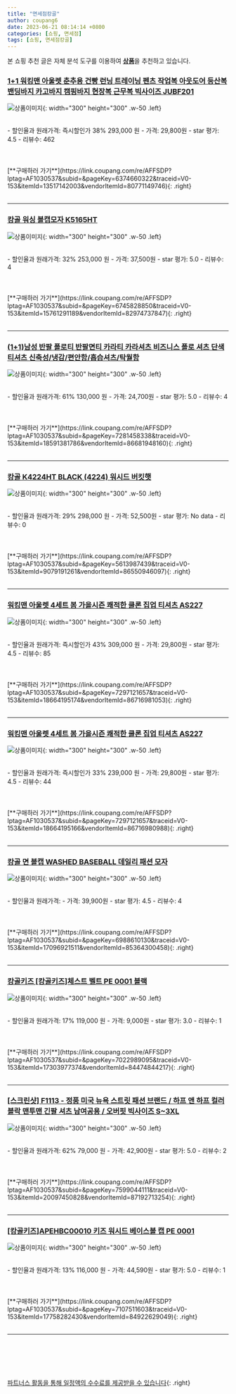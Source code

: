 ```yaml
---
title: "면세점캉골"
author: coupang6
date: 2023-06-21 08:14:14 +0800
categories: [쇼핑, 면세점]
tags: [쇼핑, 면세점캉골]
---
```


본 쇼핑 추천 글은 자체 분석 도구를 이용하여 [**상품**](https://link.coupang.com/a/bao1ui)을 추천하고 있습니다.

### [1+1 워킹맨 아울렛 춘추용 건빵 런닝 트레이닝 펜츠 작업복 아웃도어 등산복 밴딩바지 카고바지 캠핑바지 현장복 근무복 빅사이즈 JUBF201](https://link.coupang.com/re/AFFSDP?lptag=AF1030537&subid=&pageKey=6374660322&traceid=V0-153&itemId=13517142003&vendorItemId=80771149746)

![상품이미지](https://thumbnail8.coupangcdn.com/thumbnails/remote/230x230ex/image/vendor_inventory/75ab/e40feb6ca1a1cab8cb214d4e4d438bd1afdea31ba08cbf20558bb9aa5623.jpg){: width="300" height="300" .w-50 .left}


<br>
- 할인율과 원래가격: 즉시할인가 38%  293,000   원
- 가격: 29,800원
- star 평가: 4.5
- 리뷰수: 462
<br>
<br>
<br>
<br>
[**구매하러 가기**](https://link.coupang.com/re/AFFSDP?lptag=AF1030537&subid=&pageKey=6374660322&traceid=V0-153&itemId=13517142003&vendorItemId=80771149746){: .right}
<br>
<br>

---

### [캉골 워싱 볼캡모자 K5165HT](https://link.coupang.com/re/AFFSDP?lptag=AF1030537&subid=&pageKey=6745828850&traceid=V0-153&itemId=15761291189&vendorItemId=82974737847)

![상품이미지](https://thumbnail7.coupangcdn.com/thumbnails/remote/230x230ex/image/vendor_inventory/2560/f9cd5ab1268f21c91ce7cfec089b77c73de9b899731c57a5e5a3d20fab82.jpg){: width="300" height="300" .w-50 .left}


<br>
- 할인율과 원래가격: 32%  253,000   원
- 가격: 37,500원
- star 평가: 5.0
- 리뷰수: 4
<br>
<br>
<br>
<br>
[**구매하러 가기**](https://link.coupang.com/re/AFFSDP?lptag=AF1030537&subid=&pageKey=6745828850&traceid=V0-153&itemId=15761291189&vendorItemId=82974737847){: .right}
<br>
<br>

---

### [(1+1)남성 반팔 폴로티 반팔면티 카라티 카라셔츠 비즈니스 폴로 셔츠 단색 티셔츠 신축성/냉감/편안함/흡습셔츠/탁월함](https://link.coupang.com/re/AFFSDP?lptag=AF1030537&subid=&pageKey=7281458338&traceid=V0-153&itemId=18591381786&vendorItemId=86681948160)

![상품이미지](https://thumbnail7.coupangcdn.com/thumbnails/remote/230x230ex/image/vendor_inventory/6b8e/ebcf593af3c5a44d79ae1c592702d5fe9f8a84efeff51a433282a68685bd.jpeg){: width="300" height="300" .w-50 .left}


<br>
- 할인율과 원래가격: 61%  130,000   원
- 가격: 24,700원
- star 평가: 5.0
- 리뷰수: 4
<br>
<br>
<br>
<br>
[**구매하러 가기**](https://link.coupang.com/re/AFFSDP?lptag=AF1030537&subid=&pageKey=7281458338&traceid=V0-153&itemId=18591381786&vendorItemId=86681948160){: .right}
<br>
<br>

---

### [캉골 K4224HT BLACK (4224) 워시드 버킷햇](https://link.coupang.com/re/AFFSDP?lptag=AF1030537&subid=&pageKey=5613987439&traceid=V0-153&itemId=9079191261&vendorItemId=86550946097)

![상품이미지](https://thumbnail8.coupangcdn.com/thumbnails/remote/230x230ex/image/vendor_inventory/72df/ef21dc42151635fcb626444fef31faefda9c2e44858cd08a5f5bf1dedb7d.jpg){: width="300" height="300" .w-50 .left}


<br>
- 할인율과 원래가격: 29%  298,000   원
- 가격: 52,500원
- star 평가: No data
- 리뷰수: 0
<br>
<br>
<br>
<br>
[**구매하러 가기**](https://link.coupang.com/re/AFFSDP?lptag=AF1030537&subid=&pageKey=5613987439&traceid=V0-153&itemId=9079191261&vendorItemId=86550946097){: .right}
<br>
<br>

---

### [워킹맨 아울렛 4세트 봄 가을시즌 쾌적한 쿨론 집업 티셔츠 AS227](https://link.coupang.com/re/AFFSDP?lptag=AF1030537&subid=&pageKey=7297121657&traceid=V0-153&itemId=18664195174&vendorItemId=86716981053)

![상품이미지](https://thumbnail9.coupangcdn.com/thumbnails/remote/230x230ex/image/vendor_inventory/63fe/78879f0df456e30f5fd2016e72d50c1a7b7fff0fdde7dba6318780e2fee1.jpg){: width="300" height="300" .w-50 .left}


<br>
- 할인율과 원래가격: 즉시할인가 43%  309,000   원
- 가격: 29,800원
- star 평가: 4.5
- 리뷰수: 85
<br>
<br>
<br>
<br>
[**구매하러 가기**](https://link.coupang.com/re/AFFSDP?lptag=AF1030537&subid=&pageKey=7297121657&traceid=V0-153&itemId=18664195174&vendorItemId=86716981053){: .right}
<br>
<br>

---

### [워킹맨 아울렛 4세트 봄 가을시즌 쾌적한 쿨론 집업 티셔츠 AS227](https://link.coupang.com/re/AFFSDP?lptag=AF1030537&subid=&pageKey=7297121657&traceid=V0-153&itemId=18664195166&vendorItemId=86716980988)

![상품이미지](https://thumbnail9.coupangcdn.com/thumbnails/remote/230x230ex/image/vendor_inventory/1973/7b6b3dc6b47ba855a87a2dc6e1b8ce8a35147783df2445bea04dba49f17f.jpg){: width="300" height="300" .w-50 .left}


<br>
- 할인율과 원래가격: 즉시할인가 33%  239,000   원
- 가격: 29,800원
- star 평가: 4.5
- 리뷰수: 44
<br>
<br>
<br>
<br>
[**구매하러 가기**](https://link.coupang.com/re/AFFSDP?lptag=AF1030537&subid=&pageKey=7297121657&traceid=V0-153&itemId=18664195166&vendorItemId=86716980988){: .right}
<br>
<br>

---

### [캉골 면 볼캡 WASHED BASEBALL 데일리 패션 모자](https://link.coupang.com/re/AFFSDP?lptag=AF1030537&subid=&pageKey=6988610130&traceid=V0-153&itemId=17096921511&vendorItemId=85364300458)

![상품이미지](https://thumbnail7.coupangcdn.com/thumbnails/remote/230x230ex/image/vendor_inventory/515a/b085aa7dd4ea69dd200baa42fa3cca8031d98b46e91b49ac9782d755b7e6.jpg){: width="300" height="300" .w-50 .left}


<br>
- 할인율과 원래가격: 
- 가격: 39,900원
- star 평가: 4.5
- 리뷰수: 4
<br>
<br>
<br>
<br>
[**구매하러 가기**](https://link.coupang.com/re/AFFSDP?lptag=AF1030537&subid=&pageKey=6988610130&traceid=V0-153&itemId=17096921511&vendorItemId=85364300458){: .right}
<br>
<br>

---

### [캉골키즈 [캉골키즈]체스트 벨트 PE 0001 블랙](https://link.coupang.com/re/AFFSDP?lptag=AF1030537&subid=&pageKey=7022989095&traceid=V0-153&itemId=17303977374&vendorItemId=84474844217)

![상품이미지](https://thumbnail8.coupangcdn.com/thumbnails/remote/230x230ex/image/vendor_inventory/294f/c042afafc20dd43536aeab6bc89ba3b04ddf923c556ab1810316c6142c20.jpg){: width="300" height="300" .w-50 .left}


<br>
- 할인율과 원래가격: 17%  119,000   원
- 가격: 9,000원
- star 평가: 3.0
- 리뷰수: 1
<br>
<br>
<br>
<br>
[**구매하러 가기**](https://link.coupang.com/re/AFFSDP?lptag=AF1030537&subid=&pageKey=7022989095&traceid=V0-153&itemId=17303977374&vendorItemId=84474844217){: .right}
<br>
<br>

---

### [[스크린샷] F1113 - 정품 미국 뉴욕 스트릿 패션 브랜드 / 하프 앤 하프 컬러 블락 맨투맨 긴팔 셔츠 남여공용 / 오버핏 빅사이즈 S~3XL](https://link.coupang.com/re/AFFSDP?lptag=AF1030537&subid=&pageKey=7599044111&traceid=V0-153&itemId=20097450828&vendorItemId=87192713254)

![상품이미지](https://thumbnail10.coupangcdn.com/thumbnails/remote/230x230ex/image/vendor_inventory/9bb9/8ef27afe9bfc4c4c9422798891f3dd922686a382276bf686e8b389ff6ffd.jpg){: width="300" height="300" .w-50 .left}


<br>
- 할인율과 원래가격: 62%  79,000   원
- 가격: 42,900원
- star 평가: 5.0
- 리뷰수: 2
<br>
<br>
<br>
<br>
[**구매하러 가기**](https://link.coupang.com/re/AFFSDP?lptag=AF1030537&subid=&pageKey=7599044111&traceid=V0-153&itemId=20097450828&vendorItemId=87192713254){: .right}
<br>
<br>

---

### [[캉골키즈]APEHBC00010 키즈 워시드 베이스볼 캡 PE 0001](https://link.coupang.com/re/AFFSDP?lptag=AF1030537&subid=&pageKey=7107511603&traceid=V0-153&itemId=17758282430&vendorItemId=84922629049)

![상품이미지](https://thumbnail10.coupangcdn.com/thumbnails/remote/230x230ex/image/vendor_inventory/05be/38908b3278af5ed818002205d10a881b1d0467994ce5df5693cdb4531fab.jpg){: width="300" height="300" .w-50 .left}


<br>
- 할인율과 원래가격: 13%  116,000   원
- 가격: 44,590원
- star 평가: 5.0
- 리뷰수: 1
<br>
<br>
<br>
<br>
[**구매하러 가기**](https://link.coupang.com/re/AFFSDP?lptag=AF1030537&subid=&pageKey=7107511603&traceid=V0-153&itemId=17758282430&vendorItemId=84922629049){: .right}
<br>
<br>

---
<br><br><br><br><br> [파트너스 활동을 통해 일정액의 수수료를 제공받을 수 있습니다](https://link.coupang.com/a/bao1ui){: .right}